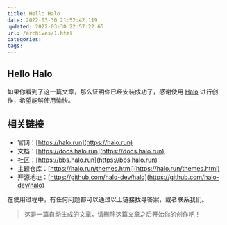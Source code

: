 ```yaml
---
title: Hello Halo
date: 2022-03-30 21:52:42.119
updated: 2022-03-30 22:57:22.65
url: /archives/1.html
categories: 
tags: 
---
```


## Hello Halo

如果你看到了这一篇文章，那么证明你已经安装成功了，感谢使用 [Halo](https://halo.run) 进行创作，希望能够使用愉快。

## 相关链接

- 官网：[https://halo.run](https://halo.run)
- 文档：[https://docs.halo.run](https://docs.halo.run)
- 社区：[https://bbs.halo.run](https://bbs.halo.run)
- 主题仓库：[https://halo.run/themes.html](https://halo.run/themes.html)
- 开源地址：[https://github.com/halo-dev/halo](https://github.com/halo-dev/halo)

在使用过程中，有任何问题都可以通过以上链接找寻答案，或者联系我们。

> 这是一篇自动生成的文章，请删除这篇文章之后开始你的创作吧！

